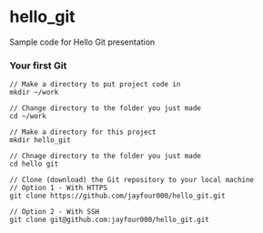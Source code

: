 # hello_git
Sample code for Hello Git presentation

### Your first Git
```
// Make a directory to put project code in
mkdir ~/work

// Change directory to the folder you just made
cd ~/work

// Make a directory for this project
mkdir hello_git

// Chnage directory to the folder you just made
cd hello git

// Clone (download) the Git repository to your local machine
// Option 1 - With HTTPS
git clone https://github.com/jayfour000/hello_git.git

// Option 2 - With SSH
git clone git@github.com:jayfour000/hello_git.git
```
